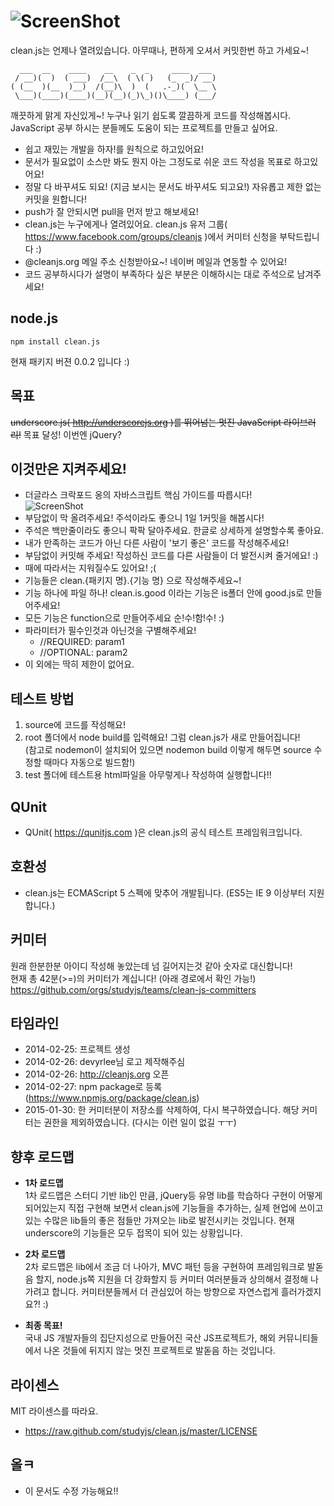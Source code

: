 ![ScreenShot](https://raw.github.com/studyjs/clean.js/master/logo.png)
========
clean.js는 언제나 열려있습니다. 아무때나, 편하게 오셔서 커밋한번 하고 가세요~!

	  ___  __    ____    __    _  _     ____  ___ 
	 / __)(  )  ( ___)  /__\  ( \( )   (_  _)/ __)
	( (__  )(__  )__)  /(__)\  )  (   .-_)(  \__ \
	 \___)(____)(____)(__)(__)(_)\_)()\____) (___/
깨끗하게 맑게 자신있게~! 누구나 읽기 쉽도록 깔끔하게 코드를 작성해봅시다. JavaScript 공부 하시는 분들께도 도움이 되는 프로젝트를 만들고 싶어요.

- 쉽고 재밌는 개발을 하자!를 원칙으로 하고있어요!
- 문서가 필요없이 소스만 봐도 뭔지 아는 그정도로 쉬운 코드 작성을 목표로 하고있어요!
- 정말 다 바꾸셔도 되요! (지금 보시는 문서도 바꾸셔도 되고요!) 자유롭고 제한 없는 커밋을 원합니다!
- push가 잘 안되시면 pull을 먼저 받고 해보세요!
- clean.js는 누구에게나 열려있어요. clean.js 유저 그룹( https://www.facebook.com/groups/cleanjs )에서 커미터 신청을 부탁드립니다 :)
- @cleanjs.org 메일 주소 신청받아요~! 네이버 메일과 연동할 수 있어요!
- 코드 공부하시다가 설명이 부족하다 싶은 부분은 이해하시는 대로 주석으로 남겨주세요!

node.js
-------
	npm install clean.js
현재 패키지 버젼 0.0.2 입니다 :)

목표
----
<del>underscore.js( http://underscorejs.org )를 뛰어넘는 멋진 JavaScript 라이브러리!</del>
목표 달성! 이번엔 jQuery?

이것만은 지켜주세요!
----
- 더글라스 크락포드 옹의 자바스크립트 핵심 가이드를 따릅시다!<br>
![ScreenShot](https://raw.github.com/studyjs/clean.js/master/DouglasCrockford.jpg)
- 부담없이 막 올려주세요! 주석이라도 좋으니 1일 1커밋을 해봅시다!
- 주석은 백만줄이라도 좋으니 팍팍 달아주세요. 한글로 상세하게 설명할수록 좋아요.
- 내가 만족하는 코드가 아닌 다른 사람이 '보기 좋은' 코드를 작성해주세요!
- 부담없이 커밋해 주세요! 작성하신 코드를 다른 사람들이 더 발전시켜 줄거에요! :)
- 때에 따라서는 지워질수도 있어요! ;(
- 기능들은 clean.{패키지 명}.{기능 명} 으로 작성해주세요~!
- 기능 하나에 파일 하나! clean.is.good 이라는 기능은 is폴더 안에 good.js로 만들어주세요!
- 모든 기능은 function으로 만들어주세요 순!수!함!수! :)
- 파라미터가 필수인것과 아닌것을 구별해주세요!
	- //REQUIRED: param1
	- //OPTIONAL: param2
- 이 외에는 딱히 제한이 없어요.

테스트 방법
---
1. source에 코드를 작성해요!
2. root 폴더에서 node build를 입력해요! 그럼 clean.js가 새로 만들어집니다!<br>(참고로 nodemon이 설치되어 있으면 nodemon build 이렇게 해두면 source 수정할 때마다 자동으로 빌드함!)
3. test 폴더에 테스트용 html파일을 아무렇게나 작성하여 실행합니다!!

QUnit
-----
- QUnit( https://qunitjs.com )은 clean.js의 공식 테스트 프레임워크입니다.

호환성
---
- clean.js는 ECMAScript 5 스펙에 맞추어 개발됩니다.  (ES5는 IE 9 이상부터 지원합니다.)

커미터
---
원래 한분한분 아이디 작성해 놓았는데 넘 길어지는것 같아 숫자로 대신합니다!<br>
현재 총 42분(>=)의 커미터가 계십니다! (아래 경로에서 확인 가능!)
https://github.com/orgs/studyjs/teams/clean-js-committers

타임라인
---
- 2014-02-25: 프로젝트 생성
- 2014-02-26: devyrlee님 로고 제작해주심
- 2014-02-26: http://cleanjs.org 오픈
- 2014-02-27: npm package로 등록 (https://www.npmjs.org/package/clean.js)
- 2015-01-30: 한 커미터분이 저장소를 삭제하여, 다시 복구하였습니다. 해당 커미터는 권한을 제외하였습니다. (다시는 이런 일이 없길 ㅜㅜ)

향후 로드맵
---
- <b>1차 로드맵</b><br>
1차 로드맵은 스터디 기반 lib인 만큼, jQuery등 유명 lib를 학습하다 구현이 어떻게 되어있는지 직접 구현해 보면서 clean.js에 기능들을 추가하는,
실제 현업에 쓰이고 있는 수많은 lib들의 좋은 점들만 가져오는 lib로 발전시키는 것입니다.
현재 underscore의 기능들은 모두 접목이 되어 있는 상황입니다.

- <b>2차 로드맵</b><br>
2차 로드맵은 lib에서 조금 더 나아가, MVC 패턴 등을 구현하여 프레임워크로 발돋음 할지,
node.js쪽 지원을 더 강화할지 등 커미터 여러분들과 상의해서 결정해 나가려고 합니다.
커미터분들께서 더 관심있어 하는 방향으로 자연스럽게 흘러가겠지요?! :)

- <b>최종 목표!</b><br>
국내 JS 개발자들의 집단지성으로 만들어진 국산 JS프로젝트가, 해외 커뮤니티들에서 나온 것들에 뒤지지 않는 멋진 프로젝트로 발돋음 하는 것입니다.

라이센스
----
MIT 라이센스를 따라요.
- https://raw.github.com/studyjs/clean.js/master/LICENSE

올ㅋ
--
- 이 문서도 수정 가능해요!!
